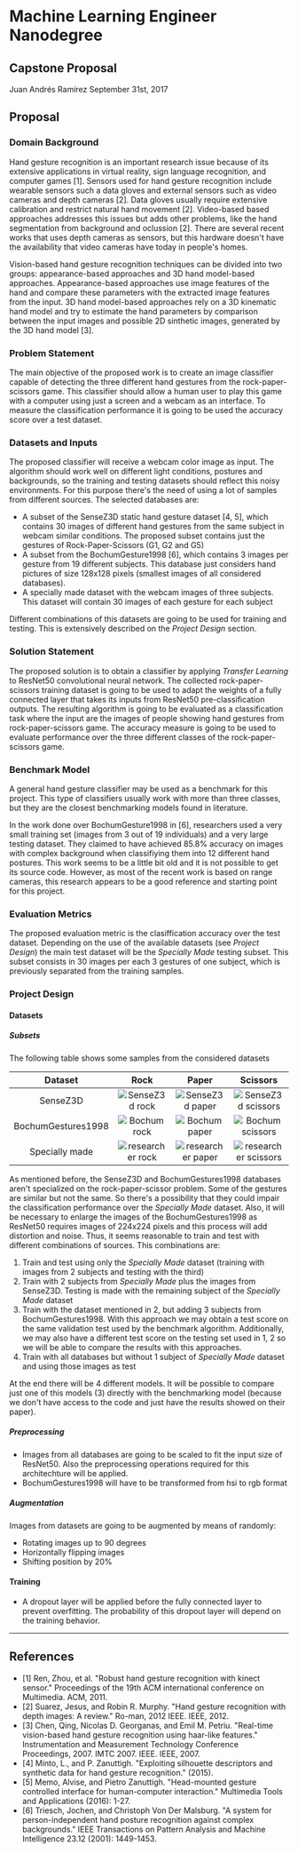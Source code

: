 # Machine Learning Engineer Nanodegree
## Capstone Proposal
Juan Andrés Ramírez
September 31st, 2017

## Proposal

### Domain Background

Hand gesture recognition is an important research issue because of its extensive applications in virtual reality, sign language recognition, and computer games [1]. Sensors used for hand gesture recognition include wearable sensors such a data gloves and external sensors such as video cameras and depth cameras [2]. Data gloves usually require extensive calibration and restrict natural hand movement [2]. Video-based based approaches addresses this issues but adds other problems, like the hand segmentation from background and oclussion [2]. There are several recent works that uses depth cameras as sensors, but this hardware doesn't have the availability that video cameras have today in people's homes.

Vision-based hand gesture recognition techniques can be divided into two groups: appearance-based approaches and 3D hand model-based approaches. Appearance-based approaches use image features of the hand and compare these parameters with the extracted image features from the input. 3D hand model-based approaches rely on a 3D kinematic hand model and try to estimate the hand parameters by comparison between the input images and
possible 2D sinthetic images, generated by the 3D hand model [3].


### Problem Statement

The main objective of the proposed work is to create an image classifier capable of detecting the three different hand gestures from the rock-paper-scissors game. This classifier should allow a human user to play this game with a computer using just a screen and a webcam as an interface. To measure the classification performance it is going to be used the accuracy score over a test dataset.

### Datasets and Inputs

The proposed classifier will receive a webcam color image as input. The algorithm should work well on different light conditions, postures and backgrounds, so the training and testing datasets should reflect this noisy environments. For this purpose there's the need of using a lot of samples from different sources. The selected databases are:
* A subset of the SenseZ3D static hand gesture dataset [4, 5], which contains 30 images of different hand gestures from the same subject in webcam similar conditions. The proposed subset contains just the gestures of Rock-Paper-Scissors (G1, G2 and G5)
* A subset from the BochumGesture1998 [6], which contains 3 images per gesture from 19 different subjects. This database just considers hand pictures of size 128x128 pixels (smallest images of all considered databases).
* A specially made dataset with the webcam images of three subjects. This dataset will contain 30 images of each gesture for each subject

Different combinations of this datasets are going to be used for training and testing. This is extensively described on the *Project Design* section.

### Solution Statement

The proposed solution is to obtain a classifier by applying *Transfer Learning* to ResNet50 convolutional neural network. The collected rock-paper-scissors training dataset is going to be used to adapt the weights of a fully connected layer that takes its inputs from ResNet50 pre-classification outputs. The resulting algorithm is going to be evaluated as a classification task where the input are the images of people showing hand gestures from rock-paper-scissors game. The accuracy measure is going to be used to evaluate performance over the three different classes of the rock-paper-scissors game.

### Benchmark Model

A general hand gesture classifier may be used as a benchmark for this project. This type of classifiers usually work with more than three classes, but they are the closest benchmarking models found in literature.

In the work done over BochumGesture1998 in [6], researchers used a very small training set (images from 3 out of 19 individuals) and a very large testing dataset. They claimed to have achieved 85.8% accuracy on images with complex background when classifiying them into 12 different hand postures. This work seems to be a little bit old and it is not possible to get its source code. However, as most of the recent work is based on range cameras, this research appears to be a good reference and starting point for this project.

### Evaluation Metrics

The proposed evaluation metric is the clasiffication accuracy over the test dataset. Depending on the use of the available datasets (see *Project Design*) the main test dataset will be the *Specially Made* testing subset. This subset consists in 30 images per each 3 gestures of one subject, which is previously separated from the training samples.

### Project Design

#### Datasets

##### Subsets

The following table shows some samples from the considered datasets

|Dataset| Rock        | Paper           | Scissors  |
|:----------:|:-------------:|:-------------:|:-----:|
|SenseZ3D|![SenseZ3d rock](https://s3-us-west-2.amazonaws.com/mtcapps/mlcapstone/images/rock.png)|![SenseZ3d paper](https://s3-us-west-2.amazonaws.com/mtcapps/mlcapstone/images/paper.png)|![SenseZ3d scissors](https://s3-us-west-2.amazonaws.com/mtcapps/mlcapstone/images/scissors.png)
|BochumGestures1998|![Bochum rock](https://s3-us-west-2.amazonaws.com/mtcapps/mlcapstone/images/carstenk01c00R.png)|![Bochum paper](https://s3-us-west-2.amazonaws.com/mtcapps/mlcapstone/images/carstenk03c00R.png)|![Bochum scissors](https://s3-us-west-2.amazonaws.com/mtcapps/mlcapstone/images/rashidm11c00R.png)|
|Specially made| ![researcher rock](https://s3-us-west-2.amazonaws.com/mtcapps/mlcapstone/images/WIN_20170914_16_43_28_Pro.jpg)      | ![researcher paper](https://s3-us-west-2.amazonaws.com/mtcapps/mlcapstone/images/WIN_20170914_16_43_43_Pro.jpg) | ![researcher scissors](https://s3-us-west-2.amazonaws.com/mtcapps/mlcapstone/images/WIN_20170914_16_43_38_Pro.jpg) |

As mentioned before, the SenseZ3D and BochumGestures1998 databases aren't specialized on the rock-paper-scissor problem. Some of the gestures are similar but not the same. So there's a possibility that they could impair the classification performance over the *Specially Made* dataset. Also, it will be necessary to enlarge the images of the BochumGestures1998 as ResNet50 requires images of 224x224 pixels and this process will add distortion and noise. Thus, it seems reasonable to train and test with different combinations of sources. This combinations are:
1. Train and test using only the *Specially Made* dataset (training with images from 2 subjects and testing with the third)
2. Train with 2 subjects from *Specially Made* plus the images from SenseZ3D. Testing is made with the remaining subject of the *Specially Made* dataset
3. Train with the dataset mentioned in 2, but adding 3 subjects from BochumGestures1998. With this approach we may obtain a test score on the same validation test used by the benchmark algorithm. Additionally, we may also have a different test score on the testing set used in 1, 2 so we will be able to compare the results with this approaches.
4. Train with all databases but without 1 subject of *Specially Made* dataset and using those images as test

At the end there will be 4 different models. It will be possible to compare just one of this models (3) directly with the benchmarking model (because we don't have access to the code and just have the results showed on their paper).

##### Preprocessing

* Images from all databases are going to be scaled to fit the input size of ResNet50. Also the preprocessing operations required for this architechture will be applied.
* BochumGestures1998 will have to be transformed from hsi to rgb format

##### Augmentation

Images from datasets are going to be augmented by means of randomly:

* Rotating images up to 90 degrees
* Horizontally flipping images
* Shifting position by 20%


#### Training

* A dropout layer will be applied before the fully connected layer to prevent overfitting. The probability of this dropout layer will depend on the training behavior.

-----------

## References
* [1] Ren, Zhou, et al. "Robust hand gesture recognition with kinect sensor." Proceedings of the 19th ACM international conference on Multimedia. ACM, 2011.
* [2] Suarez, Jesus, and Robin R. Murphy. "Hand gesture recognition with depth images: A review." Ro-man, 2012 IEEE. IEEE, 2012.
* [3] Chen, Qing, Nicolas D. Georganas, and Emil M. Petriu. "Real-time vision-based hand gesture recognition using haar-like features." Instrumentation and Measurement Technology Conference Proceedings, 2007. IMTC 2007. IEEE. IEEE, 2007.
* [4] Minto, L., and P. Zanuttigh. "Exploiting silhouette descriptors and synthetic data for hand gesture recognition." (2015).
* [5] Memo, Alvise, and Pietro Zanuttigh. "Head-mounted gesture controlled interface for human-computer interaction." Multimedia Tools and Applications (2016): 1-27.
* [6] Triesch, Jochen, and Christoph Von Der Malsburg. "A system for person-independent hand posture recognition against complex backgrounds." IEEE Transactions on Pattern Analysis and Machine Intelligence 23.12 (2001): 1449-1453.
